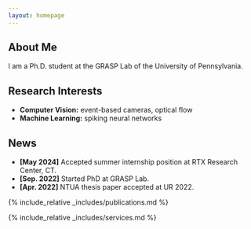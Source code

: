 ```yaml
---
layout: homepage
---
```


## About Me

I am a Ph.D. student at the GRASP Lab of the University of Pennsylvania.

## Research Interests

- **Computer Vision:** event-based cameras, optical flow
- **Machine Learning:** spiking neural networks

## News

- **[May  2024]** Accepted summer internship position at RTX Research Center, CT.
- **[Sep. 2022]** Started PhD at GRASP Lab.
- **[Apr. 2022]** NTUA thesis paper accepted at UR 2022.

{% include_relative _includes/publications.md %}

{% include_relative _includes/services.md %}

